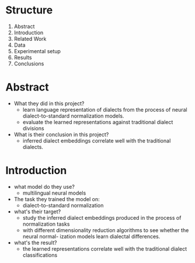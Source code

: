 # Structure
1. Abstract
2. Introduction
3. Related Work
4. Data
5. Experimental setup
6. Results
7. Conclusions

# Abstract
- What they did in this project?
  - learn language representation of dialects from the process of neural dialect-to-standard normalization models.
  - evaluate the learned representations against traditional dialect divisions
- What is their conclusion in this project?
  - inferred dialect embeddings correlate well with the traditional dialects.

# Introduction
- what model do they use?
  - multilingual neural models
- The task they trained the model on: 
  - dialect-to-standard normalization
- what's their target?
  - study the inferred dialect embeddings produced in the process of normalization tasks
  - with different dimensionality reduction algorithms to see whether the neural normal- ization models learn dialectal differences.
- what's the result?
  - the learned representations correlate well with the traditional dialect classifications